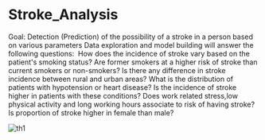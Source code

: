 # Stroke_Analysis
Goal: Detection (Prediction) of the possibility of a stroke in a person based on various parameters
Data exploration and model building will answer the following questions: 
How does the incidence of stroke vary based on the patient's smoking status? Are former smokers at a higher risk of stroke than current smokers or non-smokers?
Is there any difference in stroke incidence between rural and urban areas?
What is the distribution of patients with hypotension or heart disease? Is the incidence of stroke higher in patients with these conditions?
Does work related stress,low physical activity and long working hours associate to risk of having stroke?
Is proportion of stroke higher in female than male?


![th1](https://images.ctfassets.net/yixw23k2v6vo/3WpTUk6z52hVzvtTsPaWT/ef7c4d18a15e79f3d3533355ae380411/iStock-1168179082.jpg)
